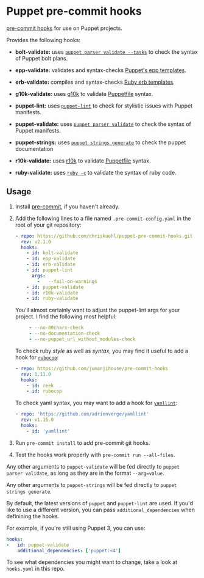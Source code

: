 Puppet pre-commit hooks
=========

[pre-commit hooks](http://pre-commit.com/) for use on Puppet projects.

Provides the following hooks:

* **bolt-validate:** uses [`puppet parser validate --tasks`][puppet-parser] to check the syntax of
  Puppet bolt plans.

* **epp-validate:** validates and syntax-checks [Puppet's epp templates][epp].

* **erb-validate:** compiles and syntax-checks [Ruby erb templates][erb].

* **g10k-validate:** uses [g10k][g10k] to validate [Puppetfile][puppetfile] syntax.

* **puppet-lint:** uses [`puppet-lint`](http://puppet-lint.com/) to check for
  stylistic issues with Puppet manifests.

* **puppet-validate:** uses [`puppet parser validate`][puppet-parser] to check the syntax of
  Puppet manifests.

* **puppet-strings:** uses [`puppet strings generate`][puppet-strings] to check the puppet documentation

* **r10k-validate:** uses [r10k][r10k] to validate [Puppetfile][puppetfile] syntax.

* **ruby-validate:** uses [`ruby -c`][ruby-c] to validate the syntax of ruby code.


[epp]: https://docs.puppet.com/puppet/latest/lang_template_epp.html
[erb]: https://puppet.com/docs/puppet/latest/lang_template_erb.html
[g10k]: https://github.com/xorpaul/g10k
[puppetfile]: https://puppet.com/docs/pe/latest/puppetfile.html
[puppet-parser]: https://puppet.com/docs/puppet/latest/man/parser.html#EXAMPLES
[puppet-strings]: https://puppet.com/docs/puppet/7/puppet_strings.html
[r10k]: https://github.com/puppetlabs/r10k
[rubocop]: https://github.com/rubocop-hq/rubocop
[ruby-c]: https://ruby-doc.org/docs/ruby-doc-bundle/Manual/man-1.4/options.html
[yamllint]: https://github.com/adrienverge/yamllint

## Usage

1. Install [pre-commit](http://pre-commit.com/), if you haven't already.

2. Add the following lines to a file named `.pre-commit-config.yaml` in the
   root of your git repository:

    ```yaml
    - repo: https://github.com/chriskuehl/puppet-pre-commit-hooks.git
      rev: v2.1.0
      hooks:
        - id: bolt-validate
        - id: epp-validate
        - id: erb-validate
        - id: puppet-lint
          args:
            -   --fail-on-warnings
        - id: puppet-validate
        - id: r10k-validate
        - id: ruby-validate
    ```

    You'll almost certainly want to adjust the puppet-lint args for your
    project. I find the following most helpful:

    ```yaml
         - --no-80chars-check
         - --no-documentation-check
         - --no-puppet_url_without_modules-check
    ```

    To check ruby *style* as well as *syntax*, you may find it useful
    to add a hook for [`rubocop`][rubocop]:

    ```yaml
    - repo: https://github.com/jumanjihouse/pre-commit-hooks
      rev: 1.11.0
      hooks:
        - id: reek
        - id: rubocop
    ```

    To check yaml syntax, you may want to add a hook for [`yamllint`][yamllint]:

    ```yaml
    - repo: 'https://github.com/adrienverge/yamllint'
      rev: v1.15.0
      hooks:
        - id: 'yamllint'
    ```

3. Run `pre-commit install` to add pre-commit git hooks.

4. Test the hooks work properly with `pre-commit run --all-files`.

Any other arguments to `puppet-validate` will be fed directly to
`puppet parser validate`, as long as they are in the format `--arg=value`.

Any other arguments to `puppet-strings` will be fed directly to
`puppet strings generate`.

By default, the latest versions of `puppet` and `puppet-lint` are used. If
you'd like to use a different version, you can pass `additional_dependencies`
when definining the hooks.

For example, if you're still using Puppet 3, you can use:

```yaml
hooks:
-   id: puppet-validate
    additional_dependencies: ['puppet:<4']
```

To see what dependencies you might want to change, take a look at
`hooks.yaml` in this repo.
